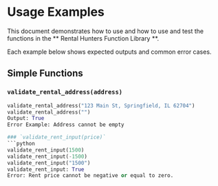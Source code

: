 # Usage Examples

This document demonstrates how to use and how to use and test the functions in the ** Rental Hunters Function Library **.

Each example below shows expected outputs and common error cases.

## Simple Functions

###  `validate_rental_address(address)`
```python
validate_rental_address("123 Main St, Springfield, IL 62704")
validate_rental_address("")
Output: True
Error Example: Address cannot be empty

### `validate_rent_input(price)`
```python
validate_rent_input(1500)
validate_rent_input(-1500)
validate_rent_input("1500")
validate_rent_input: True
Error: Rent price cannot be negative or equal to zero.